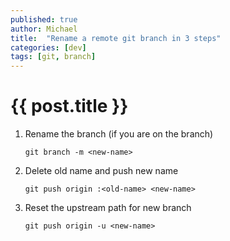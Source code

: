 ```yaml
---
published: true
author: Michael
title:  "Rename a remote git branch in 3 steps"
categories: [dev]
tags: [git, branch]
---
```


# {{ post.title }}

1. Rename the branch (if you are on the branch)

    `git branch -m <new-name>`

1. Delete old name and push new name

    `git push origin :<old-name> <new-name>`

1. Reset the upstream path for new branch

    `git push origin -u <new-name>`
